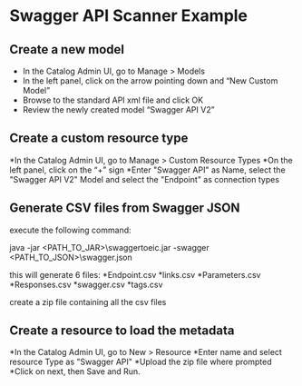 # Swagger API Scanner Example

Create a new model
---------------

* In the Catalog Admin UI, go to Manage > Models
* In the left panel, click on the arrow pointing down and “New Custom Model”
* Browse to the standard API xml file and click OK
* Review the newly created model “Swagger API V2”

Create a custom resource type
-----------------------------

*In the Catalog Admin UI, go to Manage > Custom Resource Types
*On the left panel, click on the “+” sign
*Enter "Swagger API" as Name, select the "Swagger API V2" Model and select the "Endpoint" as connection types

Generate CSV files from Swagger JSON
------------------------------------

execute the following command: 

java -jar <PATH_TO_JAR>\swaggertoeic.jar -swagger <PATH_TO_JSON>\swagger.json

this will generate 6 files:
*Endpoint.csv
*links.csv
*Parameters.csv
*Responses.csv
*swagger.csv
*tags.csv

create a zip file containing all the csv files

Create a resource to load the metadata
--------------------------------------

*In the Catalog Admin UI, go to New > Resource
*Enter name and select resource Type as "Swagger API"
*Upload the zip file where prompted
*Click on next, then Save and Run.




